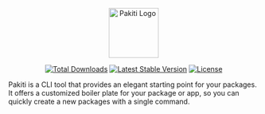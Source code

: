 <p align="center">
    <img title="Pakiti Logo" styles="border-radius:12px" height="100" src="https://avatars.githubusercontent.com/u/118105171?v=4" />
</p>

<p align="center">
  <a href="https://packagist.org/packages/pakiti/pakiti-cli"><img src="https://img.shields.io/packagist/dt/pakiti/pakiti-cli.svg" alt="Total Downloads"></a>
  <a href="https://packagist.org/packages/pakiti/pakiti-cli"><img src="https://img.shields.io/packagist/v/pakiti/pakiti-cli.svg?label=stable" alt="Latest Stable Version"></a>
  <a href="https://packagist.org/packages/pakiti/pakiti-cli"><img src="https://img.shields.io/packagist/l/pakiti/pakiti-cli.svg" alt="License"></a>
</p>

Pakiti is a CLI tool that provides an elegant starting point for your packages. It offers a customized boiler plate for your package or app, so you can quickly create a new packages with a single command.

